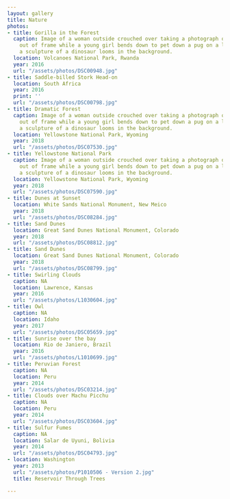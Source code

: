 ```yaml
---
layout: gallery
title: Nature
photos:
- title: Gorilla in the Forest
  caption: Image of a woman outside crouched over taking a photograph of a subject
    out of frame while a young girl bends down to pet down a pug on a leash while
    a sculpture of a dinosaur looms in the background.
  location: Volcanoes National Park, Rwanda
  year: 2016
  url: "/assets/photos/DSC00948.jpg"
- title: Saddle-billed Stork Head-on
  location: South Africa
  year: 2016
  print: ''
  url: "/assets/photos/DSC00798.jpg"
- title: Dramatic Forest
  caption: Image of a woman outside crouched over taking a photograph of a subject
    out of frame while a young girl bends down to pet down a pug on a leash while
    a sculpture of a dinosaur looms in the background.
  location: Yellowstone National Park, Wyoming
  year: 2018
  url: "/assets/photos/DSC07530.jpg"
- title: Yellowstone National Park
  caption: Image of a woman outside crouched over taking a photograph of a subject
    out of frame while a young girl bends down to pet down a pug on a leash while
    a sculpture of a dinosaur looms in the background.
  location: Yellowstone National Park, Wyoming
  year: 2018
  url: "/assets/photos/DSC07590.jpg"
- title: Dunes at Sunset
  location: White Sands National Monument, New Meico
  year: 2018
  url: "/assets/photos/DSC08284.jpg"
- title: Sand Dunes
  location: Great Sand Dunes National Monument, Colorado
  year: 2018
  url: "/assets/photos/DSC08812.jpg"
- title: Sand Dunes
  location: Great Sand Dunes National Monument, Colorado
  year: 2018
  url: "/assets/photos/DSC08799.jpg"
- title: Swirling Clouds
  caption: NA
  location: Lawrence, Kansas
  year: 2016
  url: "/assets/photos/L1030604.jpg"
- title: Owl
  caption: NA
  location: Idaho
  year: 2017
  url: "/assets/photos/DSC05659.jpg"
- title: Sunrise over the bay
  location: Rio de Janiero, Brazil
  year: 2016
  url: "/assets/photos/L1010699.jpg"
- title: Peruvian Forest
  caption: NA
  location: Peru
  year: 2014
  url: "/assets/photos/DSC03214.jpg"
- title: Clouds over Machu Picchu
  caption: NA
  location: Peru
  year: 2014
  url: "/assets/photos/DSC03604.jpg"
- title: Sulfur Fumes
  caption: NA
  location: Salar de Uyuni, Bolivia
  year: 2014
  url: "/assets/photos/DSC04793.jpg"
- location: Washington
  year: 2013
  url: "/assets/photos/P1010506 - Version 2.jpg"
  title: Reservoir Through Trees

---
```


